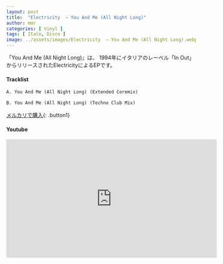 ```yaml
---
layout: post
title:  "Electricity  – You And Me (All Night Long)"
author: mmr
categories: [ Vinyl ]
tags: [ Italo, Disco ]
image: ../assets/images/Electricity  – You And Me (All Night Long).webp
---
```


「You And Me (All Night Long)』は、
1994年にイタリアのレーベル「In Out」からリリースされたElectricityによるEPです。


#### Tracklist
```md
A. You And Me (All Night Long) (Extended Coremix)

B. You And Me (All Night Long) (Techno Club Mix)
```

[メルカリで購入](https://jp.mercari.com/item/m28685512577?afid=6142608987){: .button1}

#### Youtube
<iframe width="560" height="315" src="https://www.youtube.com/embed/AJlmhPOb80E?si=WzQ3TJe2lKl7F-VP" title="YouTube video player" frameborder="0" allow="accelerometer; autoplay; clipboard-write; encrypted-media; gyroscope; picture-in-picture; web-share" referrerpolicy="strict-origin-when-cross-origin" allowfullscreen></iframe>